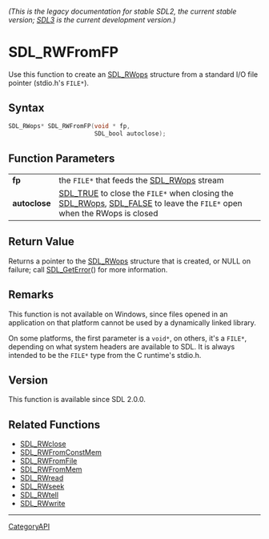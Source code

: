 ###### (This is the legacy documentation for stable SDL2, the current stable version; [SDL3](https://wiki.libsdl.org/SDL3/) is the current development version.)
# SDL_RWFromFP

Use this function to create an [SDL_RWops](SDL_RWops.md) structure from a standard I/O file pointer (stdio.h's `FILE*`).

## Syntax

```c
SDL_RWops* SDL_RWFromFP(void * fp,
                        SDL_bool autoclose);

```

## Function Parameters

|                   |                                                                                                                                                              |
| ----------------- | ------------------------------------------------------------------------------------------------------------------------------------------------------------ |
| **fp**            | the `FILE*` that feeds the [SDL_RWops](SDL_RWops.md) stream                                                                                                     |
| **autoclose**     | [SDL_TRUE](SDL_TRUE.md) to close the `FILE*` when closing the [SDL_RWops](SDL_RWops.md), [SDL_FALSE](SDL_FALSE.md) to leave the `FILE*` open when the RWops is closed |

## Return Value

Returns a pointer to the [SDL_RWops](SDL_RWops.md) structure that is created,
or NULL on failure; call [SDL_GetError](SDL_GetError.md)() for more
information.

## Remarks

This function is not available on Windows, since files opened in an
application on that platform cannot be used by a dynamically linked
library.

On some platforms, the first parameter is a `void*`, on others, it's a
`FILE*`, depending on what system headers are available to SDL. It is
always intended to be the `FILE*` type from the C runtime's stdio.h.

## Version

This function is available since SDL 2.0.0.

## Related Functions

* [SDL_RWclose](SDL_RWclose.md)
* [SDL_RWFromConstMem](SDL_RWFromConstMem.md)
* [SDL_RWFromFile](SDL_RWFromFile.md)
* [SDL_RWFromMem](SDL_RWFromMem.md)
* [SDL_RWread](SDL_RWread.md)
* [SDL_RWseek](SDL_RWseek.md)
* [SDL_RWtell](SDL_RWtell.md)
* [SDL_RWwrite](SDL_RWwrite.md)

----
[CategoryAPI](CategoryAPI.md)
